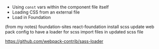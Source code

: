 - Using `const` vars within the component file itself
- Loading CSS from an external file
- Load in Foundation

(from my notes)
foundation-sites
react-foundation
install scss
update web pack config to have a loader for scss
import files in updated scss file

https://github.com/webpack-contrib/sass-loader
